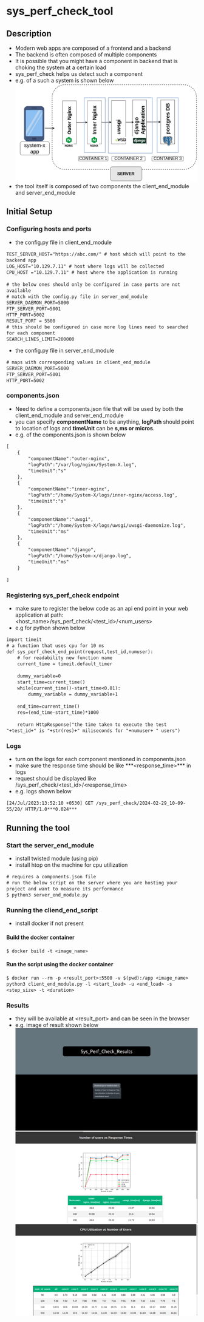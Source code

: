 # sys_perf_check_tool
## Description
* Modern web apps are composed of a frontend and a backend
* The backend is often composed of multiple components
* It is possible that you might have a component in backend that is choking the system at a certain load
* sys_perf_check helps us detect such a component
* e.g. of a such a system is shown below
![example_backend_components](resources/example_components_backend.png "Backend with multiple components")
* the tool itself is composed of two components the client_end_module and server_end_module

## Initial Setup
### Configuring hosts and ports

* the config.py file in client_end_module
```
TEST_SERVER_HOST="https://abc.com/" # host which will point to the backend app 
LOG_HOST="10.129.7.11" # host where logs will be collected
CPU_HOST ="10.129.7.11" # host where the application is running

# the below ones should only be configured in case ports are not available
# match with the config.py file in server_end_module
SERVER_DAEMON_PORT=5000
FTP_SERVER_PORT=5001
HTTP_PORT=5002 
RESULT_PORT = 5500
# this should be configured in case more log lines need to searched for each component
SEARCH_LINES_LIMIT=200000
```

* the config.py file in server_end_module
```
# maps with corresponding values in client_end_module
SERVER_DAEMON_PORT=5000
FTP_SERVER_PORT=5001
HTTP_PORT=5002
```

### components.json
* Need to define a components.json file that will be used by both the client_end_module and server_end_module
* you can specify **componentName** to be anything, **logPath** should point to location of logs and **timeUnit** can be **s,ms or micros**.
* e.g. of the components.json is shown below
```
[
    {
        "componentName":"outer-nginx",
        "logPath":"/var/log/nginx/System-X.log",
        "timeUnit":"s"
    },
    {
        "componentName":"inner-nginx",
        "logPath":"/home/System-X/logs/inner-nginx/access.log",
        "timeUnit":"s"
    },
    {
        "componentName":"uwsgi",
        "logPath":"/home/System-X/logs/uwsgi/uwsgi-daemonize.log",
        "timeUnit":"ms"
    },
    {
        "componentName":"django",
        "logPath":"/home/System-x/django.log",
        "timeUnit":"ms"
    }

]
```

### Registering sys_perf_check endpoint
* make sure to register the below code as an api end point in your web application at path: <host_name>/sys_perf_check/<test_id>/<num_users>
* e.g for python shown below
```
import timeit
# a function that uses cpu for 10 ms
def sys_perf_check_end_point(request,test_id,numuser):
    # for readability new function name
    current_time = timeit.default_timer
    
    dummy_variable=0
    start_time=current_time()
    while(current_time()-start_time<0.01):
        dummy_variable = dummy_variable+1
        
    end_time=current_time()
    res=(end_time-start_time)*1000
    
    return HttpResponse("the time taken to execute the test "+test_id+" is "+str(res)+" miliseconds for "+numuser+ " users")
```

### Logs
* turn on the logs for each component mentioned in components.json
* make sure the response time should be like \*\*\*<response_time>\*\*\* in logs
* request should be displayed like /sys_perf_check/<test_id>/<response_time>
* e.g. logs shown below
```
[24/Jul/2023:13:52:10 +0530] GET /sys_perf_check/2024-02-29_10-09-55/20/ HTTP/1.0***0.024***
```

## Running the tool
### Start the server_end_module
* install twisted module (using pip)
* install htop on the machine for cpu utilization

```
# requires a components.json file
# run the below script on the server where you are hosting your project and want to measure its performance
$ python3 server_end_module.py
```

### Running the cliend_end_script
* install docker if not present
#### Build the docker container
```
$ docker build -t <image_name>
```

#### Run the script using the docker container
```
$ docker run --rm -p <result_port>:5500 -v $(pwd):/app <image_name> python3 client_end_module.py -l <start_load> -u <end_load> -s <step_size> -t <duration>
```

### Results
* they will be available at <result_port> and can be seen in the browser
* e.g. image of result shown below
![result_home](resources/result_home.png "result homepage")
![result_response_time](resources/result_response_time.png "response time vs num of users")
![result_cpu](resources/result_cpu.png "cpu utilization vs num of users")
